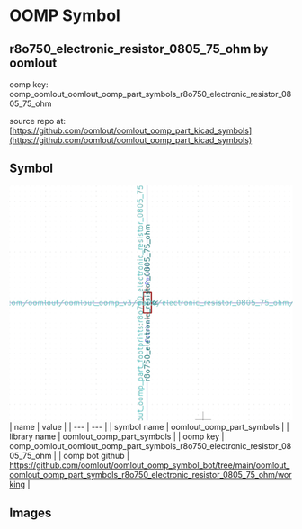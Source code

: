 # OOMP Symbol  
## r8o750_electronic_resistor_0805_75_ohm  by oomlout  
  
oomp key: oomp_oomlout_oomlout_oomp_part_symbols_r8o750_electronic_resistor_0805_75_ohm  
  
source repo at: [https://github.com/oomlout/oomlout_oomp_part_kicad_symbols](https://github.com/oomlout/oomlout_oomp_part_kicad_symbols)  
## Symbol  
  
[![working.png](working_600.png)](working.png)  
| name | value | 
| --- | --- | 
| symbol name | oomlout_oomp_part_symbols | 
| library name | oomlout_oomp_part_symbols | 
| oomp key | oomp_oomlout_oomlout_oomp_part_symbols_r8o750_electronic_resistor_0805_75_ohm | 
| oomp bot github | https://github.com/oomlout/oomlout_oomp_symbol_bot/tree/main/oomlout_oomlout_oomp_part_symbols_r8o750_electronic_resistor_0805_75_ohm/working | 
## Images  
